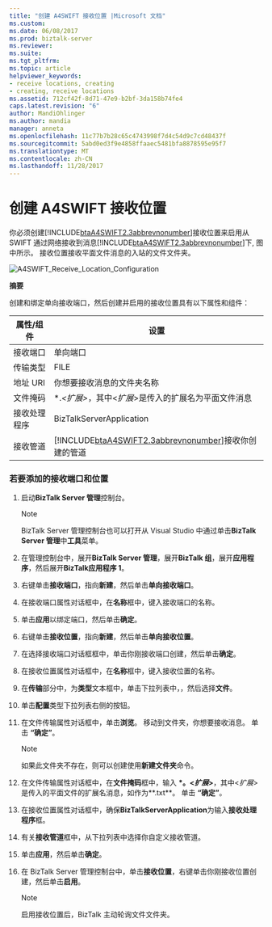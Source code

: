 ```yaml
---
title: "创建 A4SWIFT 接收位置 |Microsoft 文档"
ms.custom: 
ms.date: 06/08/2017
ms.prod: biztalk-server
ms.reviewer: 
ms.suite: 
ms.tgt_pltfrm: 
ms.topic: article
helpviewer_keywords:
- receive locations, creating
- creating, receive locations
ms.assetid: 712cf42f-8d71-47e9-b2bf-3da158b74fe4
caps.latest.revision: "6"
author: MandiOhlinger
ms.author: mandia
manager: anneta
ms.openlocfilehash: 11c77b7b28c65c4743998f7d4c54d9c7cd48437f
ms.sourcegitcommit: 5abd0ed3f9e4858ffaaec5481bfa8878595e95f7
ms.translationtype: MT
ms.contentlocale: zh-CN
ms.lasthandoff: 11/28/2017
---
```

# <a name="creating-an-a4swift-receive-location"></a>创建 A4SWIFT 接收位置
你必须创建[!INCLUDE[btaA4SWIFT2.3abbrevnonumber](../../includes/btaa4swift2-3abbrevnonumber-md.md)]接收位置来启用从 SWIFT 通过网络接收到消息[!INCLUDE[btaA4SWIFT2.3abbrevnonumber](../../includes/btaa4swift2-3abbrevnonumber-md.md)]下, 图中所示。 接收位置接收平面文件消息的入站的文件文件夹。  
  
 ![](../../adapters-and-accelerators/accelerator-swift/media/a4swift-receive-location-configuration.gif "A4SWIFT_Receive_Location_Configuration")  
  
 **摘要**  
  
 创建和绑定单向接收端口，然后创建并启用的接收位置具有以下属性和组件：  
  
|属性/组件|设置|  
|--------------------------|-------------|  
|接收端口|单向端口|  
|传输类型|FILE|  
|地址 URI|你想要接收消息的文件夹名称|  
|文件掩码|\*.*\<扩展\>*，其中\<*扩展*\>是传入的扩展名为平面文件消息|  
|接收处理程序|BizTalkServerApplication|  
|接收管道|[!INCLUDE[btaA4SWIFT2.3abbrevnonumber](../../includes/btaa4swift2-3abbrevnonumber-md.md)]接收你创建的管道|  
  
### <a name="to-add-the-receive-port-and-location"></a>若要添加的接收端口和位置  
  
1.  启动**BizTalk Server 管理**控制台。  
  
    > [!NOTE]
    >  BizTalk Server 管理控制台也可以打开从 Visual Studio 中通过单击**BizTalk Server 管理**中**工具**菜单。  
  
2.  在管理控制台中，展开**BizTalk Server 管理**，展开**BizTalk 组**，展开**应用程序**，然后展开**BizTalk应用程序 1**。  
  
3.  右键单击**接收端口**，指向**新建**，然后单击**单向接收端口**。  
  
4.  在接收端口属性对话框中，在**名称**框中，键入接收端口的名称。  
  
5.  单击**应用**以绑定端口，然后单击**确定**。  
  
6.  右键单击**接收位置**，指向**新建**，然后单击**单向接收位置**。  
  
7.  在选择接收端口对话框框中，单击你刚接收端口创建，然后单击**确定**。  
  
8.  在接收位置属性对话框中，在**名称**框中，键入接收位置的名称。  
  
9. 在**传输**部分中，为**类型**文本框中，单击下拉列表中，，然后选择**文件**。  
  
10. 单击**配置**类型下拉列表右侧的按钮。  
  
11. 在文件传输属性对话框中，单击**浏览**。 移动到文件夹，你想要接收消息。 单击 **“确定”**。  
  
    > [!NOTE]
    >  如果此文件夹不存在，则可以创建使用**新建文件夹**命令。  
  
12. 在文件传输属性对话框中，在**文件掩码**框中，输入  **\*。\<*扩展*\>**，其中\<*扩展*\>是传入的平面文件的扩展名消息，如作为**.txt**。 单击 **“确定”**。  
  
13. 在接收位置属性对话框中，确保**BizTalkServerApplication**为输入**接收处理程序**框。  
  
14. 有关**接收管道**框中，从下拉列表中选择你自定义接收管道。  
  
15. 单击**应用**，然后单击**确定**。  
  
16. 在 BizTalk Server 管理控制台中，单击**接收位置**，右键单击你刚接收位置创建，然后单击**启用**。  
  
    > [!NOTE]
    >  启用接收位置后，BizTalk 主动轮询文件文件夹。